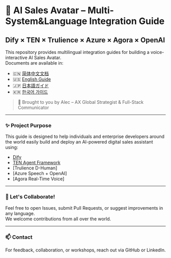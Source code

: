 # 🤖 AI Sales Avatar – Multi-System&Language Integration Guide  
## Dify × TEN × Trulience × Azure × Agora × OpenAI

This repository provides multilingual integration guides for building a voice-interactive AI Sales Avatar.  
Documents are available in:

- 🇨🇳 [简体中文文档](./build-AISalesAvatarCN.md)
- 🇺🇸 [English Guide](./build-AISalesAvatarEN.md)
- 🇯🇵 [日本語ガイド](./build-aisalesavatarJP.md)
- 🇰🇷 [한국어 가이드](./build-aisalesAvatarKR.md)

> 📌 Brought to you by Alec – AX Global Strategist & Full-Stack Communicator

---
### ✨ Project Purpose  
This guide is designed to help individuals and enterprise developers around the world easily build and deploy an AI-powered digital sales assistant using:

- [Dify](https://github.com/langgenius/dify)
- [TEN Agent Framework](https://github.com/ten-framework)
- [Trulience D-Human]
- [Azure Speech + OpenAI]
- [Agora Real-Time Voice]

---
### 🙌 Let's Collaborate!
Feel free to open Issues, submit Pull Requests, or suggest improvements in any language.  
We welcome contributions from all over the world.

---
### 📫 Contact
For feedback, collaboration, or workshops, reach out via GitHub or LinkedIn.

